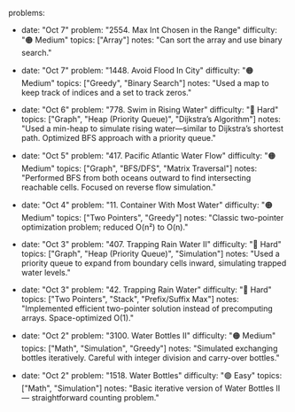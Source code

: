 problems:

- date: "Oct 7"
  problem: "2554. Max Int Chosen in the Range"
  difficulty: "🟠 Medium"
  topics: ["Array"]
  notes: "Can sort the array and use binary search."

- date: "Oct 7"
  problem: "1448. Avoid Flood In City"
  difficulty: "🟠 Medium"
  topics: ["Greedy", "Binary Search"]
  notes: "Used a map to keep track of indices and a set to track zeros."

- date: "Oct 6"
  problem: "778. Swim in Rising Water"
  difficulty: "🔴 Hard"
  topics: ["Graph", "Heap (Priority Queue)", "Dijkstra’s Algorithm"]
  notes: "Used a min-heap to simulate rising water—similar to Dijkstra’s shortest path. Optimized BFS approach with a priority queue."

- date: "Oct 5"
  problem: "417. Pacific Atlantic Water Flow"
  difficulty: "🟠 Medium"
  topics: ["Graph", "BFS/DFS", "Matrix Traversal"]
  notes: "Performed BFS from both oceans outward to find intersecting reachable cells. Focused on reverse flow simulation."

- date: "Oct 4"
  problem: "11. Container With Most Water"
  difficulty: "🟠 Medium"
  topics: ["Two Pointers", "Greedy"]
  notes: "Classic two-pointer optimization problem; reduced O(n²) to O(n)."

- date: "Oct 3"
  problem: "407. Trapping Rain Water II"
  difficulty: "🔴 Hard"
  topics: ["Graph", "Heap (Priority Queue)", "Simulation"]
  notes: "Used a priority queue to expand from boundary cells inward, simulating trapped water levels."

- date: "Oct 3"
  problem: "42. Trapping Rain Water"
  difficulty: "🔴 Hard"
  topics: ["Two Pointers", "Stack", "Prefix/Suffix Max"]
  notes: "Implemented efficient two-pointer solution instead of precomputing arrays. Space-optimized O(1)."

- date: "Oct 2"
  problem: "3100. Water Bottles II"
  difficulty: "🟠 Medium"
  topics: ["Math", "Simulation", "Greedy"]
  notes: "Simulated exchanging bottles iteratively. Careful with integer division and carry-over bottles."

- date: "Oct 2"
  problem: "1518. Water Bottles"
  difficulty: "🟢 Easy"
  topics: ["Math", "Simulation"]
  notes: "Basic iterative version of Water Bottles II — straightforward counting problem."
